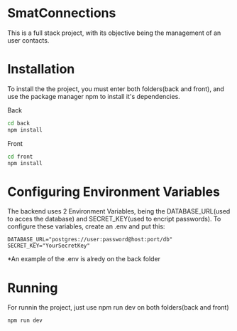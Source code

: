 # SmatConnections
This is a full stack project, with its objective being the management of an user contacts.

# Installation
To install the the project, you must enter both folders(back and front), and use the package manager npm to install it's dependencies.

Back
```bash
cd back
npm install
```

Front
```bash
cd front
npm install
```

# Configuring Environment Variables
The backend uses 2 Environment Variables, being the DATABASE_URL(used to acces the database) and SECRET_KEY(used to encript passwords).
To configure these variables, create an .env and put this:

```env
DATABASE_URL="postgres://user:password@host:port/db"
SECRET_KEY="YourSecretKey"
```
*An example of the .env is alredy on the back folder

# Running
For runnin the project, just use npm run dev on both folders(back and front)

```bash
npm run dev
```
